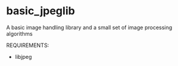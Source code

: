 # basic_jpeglib
A basic image handling library and a small set of image processing algorithms

REQUIREMENTS:
  - libjpeg
